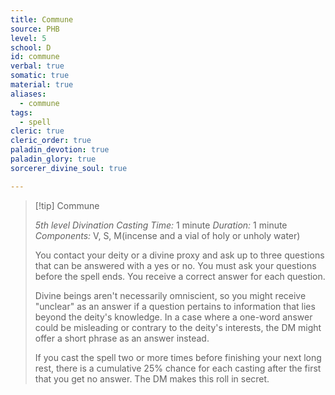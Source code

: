 ```yaml
---
title: Commune
source: PHB
level: 5
school: D
id: commune
verbal: true
somatic: true
material: true
aliases:
  - commune
tags:
  - spell
cleric: true
cleric_order: true
paladin_devotion: true
paladin_glory: true
sorcerer_divine_soul: true

---
```

>[!tip] Commune
>
> *5th level Divination*
> *Casting Time:* 1 minute
> *Duration:* 1 minute
> *Components:* V, S, M(incense and a vial of holy or unholy water)
>
>You contact your deity or a divine proxy and ask up to three questions that can be answered with a yes or no. You must ask your questions before the spell ends. You receive a correct answer for each question.
>
>Divine beings aren't necessarily omniscient, so you might receive "unclear" as an answer if a question pertains to information that lies beyond the deity's knowledge. In a case where a one-word answer could be misleading or contrary to the deity's interests, the DM might offer a short phrase as an answer instead.
>
>If you cast the spell two or more times before finishing your next long rest, there is a cumulative 25% chance for each casting after the first that you get no answer. The DM makes this roll in secret.
>

